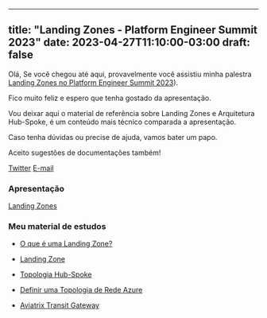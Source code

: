 
---
title: "Landing Zones - Platform Engineer Summit 2023"
date: 2023-04-27T11:10:00-03:00
draft: false
---

Olá, 
Se você chegou até aqui, provavelmente você assistiu minha palestra [Landing Zones no Platform Engineer Summit 2023](https://www.youtube.com/live/7mEBkYaDyZA?feature=share&t=11109)).

Fico muito feliz e espero que tenha gostado da apresentação.

Vou deixar aqui o material de referência sobre Landing Zones e Arquitetura Hub-Spoke, é um conteúdo mais técnico comparada a apresentação.

Caso tenha dúvidas ou precise de ajuda, vamos bater um papo.

Aceito sugestões de documentações também!

[Twitter](https://twitter.com/willepronto)
[E-mail](mailto:will.santos92@gmail.com)

### Apresentação
[Landing Zones](https://www.canva.com/design/DAFhMjOuhxs/VrzDg9Q4hbk0BknBiYLfsQ/edit?utm_content=DAFhMjOuhxs&utm_campaign=designshare&utm_medium=link2&utm_source=sharebutton)

### Meu material de estudos

- [O que é uma Landing Zone?](https://learn.microsoft.com/pt-br/azure/cloud-adoption-framework/ready/landing-zone/)

- [Landing Zone](https://blog.tivit.com/landing-zone-tivit) 

-  [Topologia Hub-Spoke](https://learn.microsoft.com/pt-br/azure/architecture/reference-architectures/hybrid-networking/hub-spoke?tabs=cli)

-  [Definir uma Topologia de Rede Azure](https://learn.microsoft.com/pt-br/azure/cloud-adoption-framework/ready/azure-best-practices/define-an-azure-network-topology)

-  [Aviatrix Transit Gateway](https://read.docs.aviatrix.com/HowTos/nextgentransit_for_azure.html)

